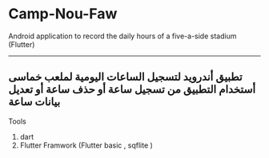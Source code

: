 # Camp-Nou-Faw
Android application to record the daily hours of a five-a-side stadium (Flutter)


------------------------------------------------
تطبيق أندرويد لتسجيل الساعات اليومية لملعب خماسى
أستخدام التطبيق من تسجيل ساعة أو حذف ساعة أو تعديل بيانات ساعة
-----
Tools
1. dart
2. Flutter Framwork (Flutter basic , sqflite )

